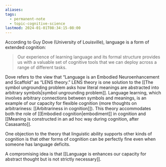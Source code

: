 ```yaml
---
aliases: 
tags:
  - permanent-note
  - topic-cognitive-science
lastmod: 2024-01-01T08:34:15-08:00
---
```

According to Guy Dove (University of Louisville), language is a form of extended cognition:

>Our experience of learning language and its formal structure provides us with a valuable set of cognitive tools that we can deploy across a range of different tasks. 

Dove refers to the view that “Language is an Embodied Neuroenhancement and Scaffold” as “LENS theory.” LENS theory is one solution to the [[The symbol ungrounding problem asks how literal meanings are abstracted into arbitrary symbols|symbol ungrounding problem]]. Language learning, which involves arbitrary connections between symbols and meanings, is an example of our capacity for flexible cognition (more thoughts on arbitrariness: [[Arbitrariness in cognition]]). This theory accommodates both the role of [[Embodied cognition|embodiment]] in cognition and [[Meaning is constructed in an ad hoc way during cognition, after Casasanto]].

One objection to the theory that linguistic ability supports other kinds of cognition is that other forms of cognition can be perfectly fine even when someone has language deficits.

A compromising idea is that [[Language is enhances our capacity for abstract thought but is not strictly necessary]].
